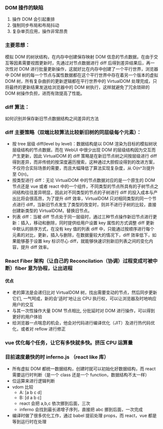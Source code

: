 ### DOM 操作的缺陷

1. 操作 DOM 会引起重排
2. 强制同步布局和布局抖动
3. 复杂单页应用，操作非常昂贵

### 主要思想：

模拟 DOM 的树状结构，在内存中创建保存映射 DOM 信息的节点数据，在由于交互等因素需要视图更新时，先通过对节点数据进行 diff 后得到差异结果后，再一次性对 DOM 进行批量更新操作，这就好比在内存中创建了一个平行世界，浏览器中 DOM 树的每一个节点与属性数据都在这个平行世界中存在着另一个版本的虚拟 DOM 树，所有复杂曲折的更新逻辑都在平行世界中的 VirtualDOM 处理完成，只将最终的更新结果发送给浏览器中的 DOM 树执行，这样就避免了冗余琐碎的 DOM 树操作负担，进而有效提高了性能。

### diff 算法：

如何识别并保存新旧节点数据结构之间差异的方法

### diff 主要策略（双端比较算法比较新旧树的同层级每个元素）：

- 按 tree 层级 diff(level by level)：数据结构是以 DOM 渲染为目标的模拟树状层级结构的节点数据，而在 WebUI 中很少出现 DOM 的层级结构因为交互而产生更新，因此 VirtualDOM 的 diff 策略是在新旧节点树之间按层级进行 diff 得到差异，而非传统的按深度遍历搜索，这种通过大胆假设得到的改进方案，不仅符合实际场景的需要，而且大幅降低了算法实现复杂度，从 O(n^3)提升至 O(n)。
- 按类型进行 diff：无论 VirtualDOM 中的节点数据对应的是一个原生的 DOM 节点还是 vue 或者 react 中的一个组件，不同类型的节点所具有的子树节点之间结构往往差异明显，因此对不同类型的节点的子树进行 diff 的投入成本与产出比将会很高昂，为了提升 diff 效率，VirtualDOM 只对相同类型的同一个节点进行 diff，当新旧节点发生了类型的改变时，则并不进行子树的比较，直接创建新类型的 VirtualDOM，替换旧节点。
- 列表 diff：当被 diff 节点处于同一层级时，通过三种节点操作新旧节点进行更新：插入，移动和删除，同时提供给用户设置 key 属性的方式调整 diff 更新中默认的排序方式，在没有 key 值的列表 diff 中，只能通过按顺序进行每个元素的对比，更新，插入与删除，在数据量较大的情况下，diff 效率低下，如果能够基于设置 key 标识尽心 diff，就能够快速识别新旧列表之间的变化内容，提升 diff 效率。

### React Fiber 架构（让自己的 Reconcilation（协调）过程变成可被中断）fiber 意为协程，让出进程

#### 优点

- 老的算法是会递归比对 VirtualDOM 树，找出需要变动的节点，然后同步更新它们, 一气呵成，新的会'适时'地让出 CPU 执行权，可以让浏览器及时地响应用户的交互
- 与其一次性操作大量 DOM 节点相比, 分批延时对 DOM 进行操作，可以得到更好的用户体验
- 给浏览器一点喘息的机会，他会对代码进行编译优化（JIT）及进行热代码优化，或者对 reflow 进行修正

### vue 优化每个任务，让它有多快就多快。挤压 CPU 运算量

### 目前速度最快的时 inferno.js （react like 库）

- 所有虚拟 DOM 都统一数据结构，创建时就可以初始化好数据结构，而 react 需要运行时判断（是一个 class 还是一个 function，数据结构不太一样）
- 位运算来进行逻辑判断
- vdom 比较
  - A: [a b c d]
  - B: [d a b c]
  - react 会把 a,b,c 依次挪到后面，三次
  - inferno 会找到最长递增子序列，直接把 abc 挪到后面，一次完成
- 编译时做了很多优化工作，通过 babel 提前处理 props，而 react，vue 都是等到运行时在处理
